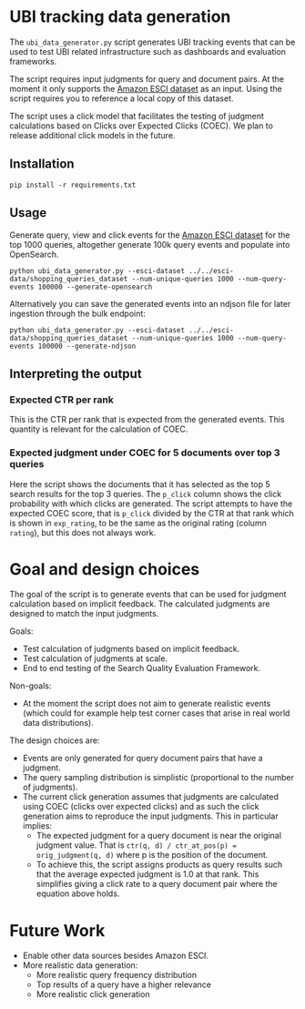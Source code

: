 
# UBI tracking data generation

The `ubi_data_generator.py` script generates UBI tracking events that can be used to test
UBI related infrastructure such as dashboards and evaluation frameworks.

The script requires input judgments for query and document pairs.
At the moment it only supports the [Amazon ESCI dataset](https://github.com/amazon-science/esci-data) as an input. Using the script requires you to reference a local copy of this dataset.

The script uses a click model that facilitates the testing of judgment calculations
based on Clicks over Expected Clicks (COEC).
We plan to release additional click models in the future.

## Installation

```
pip install -r requirements.txt
```

## Usage

Generate query, view and click events for the [Amazon ESCI dataset](https://github.com/amazon-science/esci-data) for the top 1000 queries, altogether
generate 100k query events and populate into OpenSearch.

```
python ubi_data_generator.py --esci-dataset ../../esci-data/shopping_queries_dataset --num-unique-queries 1000 --num-query-events 100000 --generate-opensearch
```

Alternatively you can save the generated events into an ndjson file for later ingestion through the bulk endpoint:

```
python ubi_data_generator.py --esci-dataset ../../esci-data/shopping_queries_dataset --num-unique-queries 1000 --num-query-events 100000 --generate-ndjson
```

## Interpreting the output

### Expected CTR per rank
This is the CTR per rank that is expected from the generated events.
This quantity is relevant for the calculation of COEC.

### Expected judgment under COEC for 5 documents over top 3 queries
Here the script shows the documents that it has selected as the top 5 search results for the top 3 queries.
The `p_click` column shows the click probability with which clicks are generated.
The script attempts to have the expected COEC score, that is `p_click` divided by the CTR at that rank which is shown in `exp_rating`,
to be the same as the original rating (column `rating`), but this does not always work.

# Goal and design choices

The goal of the script is to generate events that can be used for judgment
calculation based on implicit feedback. The calculated judgments are designed
to match the input judgments.

Goals:
 * Test calculation of judgments based on implicit feedback.
 * Test calculation of judgments at scale.
 * End to end testing of the Search Quality Evaluation Framework.

Non-goals:
 * At the moment the script does not aim to generate realistic events (which could for example help test corner
   cases that arise in real world data distributions).

The design choices are:
 * Events are only generated for query document pairs that have a judgment.
 * The query sampling distribution is simplistic (proportional to the number of judgments).
 * The current click generation assumes that judgments are calculated using COEC
   (clicks over expected clicks) and as such the click generation aims to reproduce the input
   judgments. This in particular implies:
   * The expected judgment for a query document is near the original judgment value. That is
     `ctr(q, d) / ctr_at_pos(p) = orig_judgment(q, d)` where p is the position of the document.
   * To achieve this, the script assigns products as query results such that the average expected
     judgment is 1.0 at that rank. This simplifies giving a click rate to a query document pair
     where the equation above holds.

# Future Work

 * Enable other data sources besides Amazon ESCI.
 * More realistic data generation:
   * More realistic query frequency distribution
   * Top results of a query have a higher relevance
   * More realistic click generation
